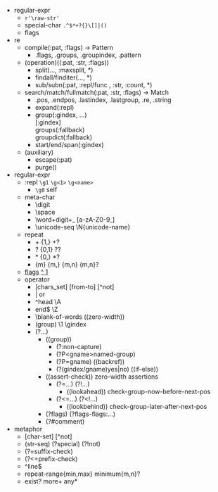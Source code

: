 - regular-expr
  - `r'\raw-str'`
  - special-char `.^$*+?{}\[]|()`
  - flags
- re
  - compile(:pat, :flags) -> Pattern
    - .flags, .groups, .groupindex, .pattern
  - (operation)((:pat, :str, :flags))
    - split(..., :maxsplit, \*)
    - findall/finditer(..., \*)
    - sub/subn(:pat, :repl/func , :str, :count, \*)
  - search/match/fullmatch(:pat, :str, :flags) -> Match
    - .pos, .endpos, .lastindex, .lastgroup, .re, .string
    - expand(:repl)
    - group(:gindex, ...)\
      [:gindex]\
      groups(:fallback)\
      groupdict(:fallback)
    - start/end/span(:gindex)
  - (auxiliary) 
    - escape(:pat)
    - purge()
- regular-expr
  - :repl `\g1` `\g<1>` `\g<name>`
    - `\g0` self
  - meta-char
    - \digit
    - \space
    - \word+digit+_ [a-zA-Z0-9_]
    - \unicode-seq \N{unicode-name}
  - repeat
    - \+ {1,} \+\?
    - \? {0,1} \?\?
    - \* {0,} \*\?
    - {m} {m,} {m,n} {m,n}?
  - [flags](https://docs.python.org/zh-cn/3/howto/regex.html#compilation-flags) [^ 1](https://docs.python.org/zh-cn/3/library/re.html#flags)
  - operator
    - [chars_set] [from-to] [^not]
    - | or
    - ^head \A
    - end$ \Z
    - \blank-of-words ((zero-width))
    - (group) \1 \gindex
    - (?...)
      - ((group))
        - (?:non-capture)
        - (?P\<gname\>named-group)
        - (?P=gname) ((backref))
        - (?(gindex/gname)yes|no) ((if-else))
      - ((assert-check)) zero-width assertions
        - (?=...) (?!...) 
          - ((lookahead)) check-group-now-before-next-pos
        - (?\<=...) (?\<!...) 
          - ((lookbehind)) check-group-later-after-next-pos
      - (?flags) (?flags-flags:...)
      - (?#comment)
- metaphor
  - [char-set] [^not]
  - (str-seq) (?special) (?!not)
  - (?=suffix-check)
  - (?\<=prefix-check)
  - ^line$
  - repeat-range{min,max} minimum{m,n}?
  - exist? more+ any*


[正则表达式的先行断言(lookahead)和后行断言(lookbehind) | 菜鸟教程]:(https://www.runoob.com/w3cnote/reg-lookahead-lookbehind.html)
